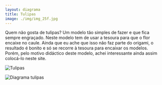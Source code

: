 ```yaml
---
layout: diagrama
title: Tulipas
image: ./img/img_25f.jpg
---
```


Quem não gosta de tulipas? Um modelo tão simples de fazer e que fica sempre engraçado. Neste modelo tem de usar a tesoura para que o flor encaixe no caule. Ainda que eu ache que isso não faz parte do origami, o resultado é bonito e só se recorre à tesoura para encaixar os modelos. Porém, pelo motivo didáctico deste modelo, achei interessante ainda assim colocá-lo neste site.

![Tulipas](../img/img_25f.jpg)

![Diagrama tulipas](../img/img_dia_tulipa.jpg)